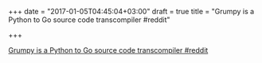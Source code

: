 +++
date = "2017-01-05T04:45:04+03:00"
draft = true
title = "Grumpy is a Python to Go source code transcompiler  #reddit"

+++

<p><a href="https://t.co/eCjCBzLryP">Grumpy is a Python to Go source code transcompiler  #reddit</a></p>
